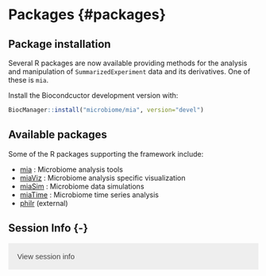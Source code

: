 # Packages {#packages}


<script>
document.addEventListener("click", function (event) {
    if (event.target.classList.contains("rebook-collapse")) {
        event.target.classList.toggle("active");
        var content = event.target.nextElementSibling;
        if (content.style.display === "block") {
            content.style.display = "none";
        } else {
            content.style.display = "block";
        }
    }
})
</script>

<style>
.rebook-collapse {
  background-color: #eee;
  color: #444;
  cursor: pointer;
  padding: 18px;
  width: 100%;
  border: none;
  text-align: left;
  outline: none;
  font-size: 15px;
}

.rebook-content {
  padding: 0 18px;
  display: none;
  overflow: hidden;
  background-color: #f1f1f1;
}
</style>


## Package installation

Several R packages are now available providing methods for the
analysis and manipulation of `SummarizedExperiment` data and its
derivatives. One of these is `mia`.

Install the Biocondcuctor development version with:


```r
BiocManager::install("microbiome/mia", version="devel")
```


## Available packages

Some of the R packages supporting the framework include:

- [mia](microbiome.github.io/mia) : Microbiome analysis tools   
- [miaViz](microbiome.github.io/miaViz) : Microbiome analysis specific visualization
- [miaSim](microbiome.github.io/miaSim) : Microbiome data simulations
- [miaTime](microbiome.github.io/miaTime) : Microbiome time series analysis
- [philr](http://bioconductor.org/packages/devel/bioc/html/philr.html) (external)



## Session Info {-}

<button class="rebook-collapse">View session info</button>
<div class="rebook-content">
```
R version 4.1.1 (2021-08-10)
Platform: x86_64-pc-linux-gnu (64-bit)
Running under: Ubuntu 20.04.3 LTS

Matrix products: default
BLAS/LAPACK: /usr/lib/x86_64-linux-gnu/openblas-pthread/libopenblasp-r0.3.8.so

locale:
 [1] LC_CTYPE=en_US.UTF-8       LC_NUMERIC=C              
 [3] LC_TIME=en_US.UTF-8        LC_COLLATE=en_US.UTF-8    
 [5] LC_MONETARY=en_US.UTF-8    LC_MESSAGES=C             
 [7] LC_PAPER=en_US.UTF-8       LC_NAME=C                 
 [9] LC_ADDRESS=C               LC_TELEPHONE=C            
[11] LC_MEASUREMENT=en_US.UTF-8 LC_IDENTIFICATION=C       

attached base packages:
[1] stats     graphics  grDevices utils     datasets  methods   base     

other attached packages:
[1] BiocStyle_2.21.3 rebook_1.3.1    

loaded via a namespace (and not attached):
 [1] graph_1.71.2        knitr_1.34          magrittr_2.0.1     
 [4] BiocGenerics_0.39.2 R6_2.5.1            rlang_0.4.11       
 [7] fastmap_1.1.0       stringr_1.4.0       tools_4.1.1        
[10] xfun_0.25           jquerylib_0.1.4     htmltools_0.5.2    
[13] CodeDepends_0.6.5   yaml_2.2.1          digest_0.6.27      
[16] bookdown_0.24       dir.expiry_1.1.0    BiocManager_1.30.16
[19] codetools_0.2-18    sass_0.4.0          evaluate_0.14      
[22] rmarkdown_2.10      stringi_1.7.4       compiler_4.1.1     
[25] bslib_0.3.0         filelock_1.0.2      stats4_4.1.1       
[28] XML_3.99-0.7        jsonlite_1.7.2     
```
</div>
